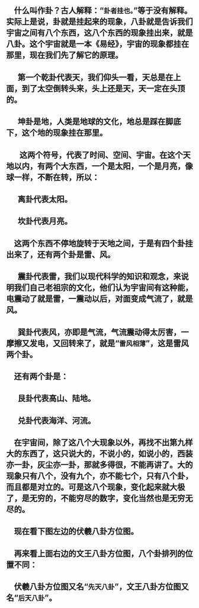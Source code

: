 &emsp;什么叫作卦？古人解释：“``卦者挂也。``”等于没有解释。实际上是说，卦就是挂起来的现象，八卦就是告诉我们宇宙之间有八个东西，这八个东西的现象挂出来，就是八卦。这个宇宙就是一本《易经》，宇宙的现象都挂在那里，现在我们先了解它的原理。
---
&emsp;  第一个乾卦代表天，我们仰头一看，天总是在上面，到了太空倒转头来，头上还是天，天一定在头顶的。
---
&emsp;  坤卦是地，人类是地球的文化，地总是踩在脚底下，这个地的现象挂在那里。
---
&emsp;   这两个符号，代表了时间、空间、宇宙。在这个天地以内，有两个大东西，一个是太阳，一个是月亮，像球一样，不断在转，所以：
---
&emsp;  离卦代表太阳。
---
&emsp;  坎卦代表月亮。
---
&emsp;这两个东西不停地旋转于天地之间，于是有四个卦挂出来了，还有两个卦是雷、风。
---
&emsp;  震卦代表雷，我们以现代科学的知识和观念，来说明我们自己老祖宗的文化，他们认为宇宙间有这种能，电震动了就是雷，一震动以后，对面变成气流了，就是风。
---
&emsp;  巽卦代表风，亦即是气流，气流震动得太厉害，一摩擦又发电，又回转来了，就是“``雷风相薄``”，这是雷风两个卦。
---
&emsp;还有两个卦是：
---
&emsp;  艮卦代表高山、陆地。
---
&emsp;  兑卦代表海洋、河流。
---
&emsp;在宇宙间，除了这八个大现象以外，再找不出第九样大的东西了，这只说大的，不说小的，如说小的，西装亦一卦，灰尘亦一卦，那就多得很，不能再讲了。大的现象只有八个，没有九个，亦不能七个，只有八个卦，而且都是对立的。可是这八个现象，变化起来就大极了，是无穷的，不能穷尽的数字，变化当然也是无穷无尽的。
---
&emsp;现在看下图左边的伏羲八卦方位图。 
---
&emsp;再来看上面右边的文王八卦方位图，八个卦排列的位置不同：
---
&emsp;伏羲八卦方位图又名“``先天八卦``”，文王八卦方位图又名“``后天八卦``”。
---
